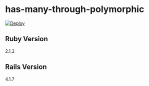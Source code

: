 # has-many-through-polymorphic

[![Deploy](https://www.herokucdn.com/deploy/button.png)](https://heroku.com/deploy?template=https://github.com/kyletolle/has-many-through-polymorphic/tree/master)

## Ruby Version

2.1.3

## Rails Version

4.1.7

